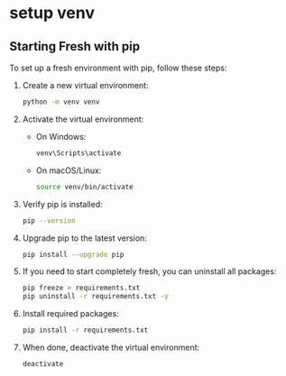 # setup venv 

## Starting Fresh with pip

To set up a fresh environment with pip, follow these steps:

1. Create a new virtual environment:
    ```bash
    python -m venv venv
    ```

2. Activate the virtual environment:
    - On Windows:
      ```bash
      venv\Scripts\activate
      ```
    - On macOS/Linux:
      ```bash
      source venv/bin/activate
      ```

3. Verify pip is installed:
    ```bash
    pip --version
    ```

4. Upgrade pip to the latest version:
    ```bash
    pip install --upgrade pip
    ```

5. If you need to start completely fresh, you can uninstall all packages:
    ```bash
    pip freeze > requirements.txt
    pip uninstall -r requirements.txt -y
    ```

6. Install required packages:
    ```bash
    pip install -r requirements.txt
    ```

7. When done, deactivate the virtual environment:
    ```bash
    deactivate
    ```